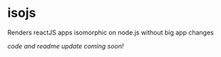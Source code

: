 # isojs
Renders reactJS apps isomorphic on node.js without big app changes 

*code and readme update coming soon!*
